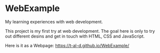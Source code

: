 # WebExample

My learning experiences with web development.

This project is my first try at web development.
The goal here is only to try out different desins and get in touch with HTML, CSS and JavaScript.

Here is it as a Webpage: https://t-al-d.github.io/WebExample/
